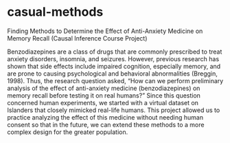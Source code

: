 # casual-methods
Finding Methods to Determine the Effect of Anti-Anxiety Medicine on Memory Recall (Causal Inference Course Project)

Benzodiazepines are a class of drugs that are commonly prescribed to treat anxiety disorders, insomnia, and seizures. However, previous research has shown that side effects include impaired cognition, especially memory, and are prone to causing psychological and behavioral abnormalities (Breggin, 1998). Thus, the research question asked, “How can we perform preliminary analysis of the effect of anti-anxiety medicine (benzodiazepines) on memory recall before testing it on real humans?” Since this question concerned human experiments, we started with a virtual dataset on Islanders that closely mimicked real-life humans. This project allowed us to practice analyzing the effect of this medicine without needing human consent so that in the future, we can extend these methods to a more complex design for the greater population.
